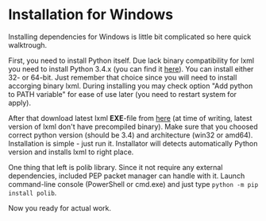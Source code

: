 # Installation for Windows

Installing dependencies for Windows is little bit complicated so here quick walktrough.

First, you need to install Python itself. Due lack binary compatibility for lxml you need to install Python 3.4.x (you can find it [here](https://www.python.org/downloads/windows/)). You can install either 32- or 64-bit. Just remember that choice since you will need to install accorging binary lxml. During installing you may check option "Add python to PATH variable" for ease of use later (you need to restart system for apply).

After that download latest lxml **EXE**-file from [here](https://pypi.python.org/pypi/lxml/3.6.0) (at time of writing, latest version of lxml don't have precompiled binary). Make sure that you choosed correct python version (should be 3.4) and architecture (win32 or amd64). Installation is simple - just run it. Installator will detects automatically Python version and installs lxml to right place.

One thing that left is polib library. Since it not require any external dependencies, included PEP packet manager can handle with it. Launch command-line console (PowerShell or cmd.exe) and just type `python -m pip install polib`.

Now you ready for actual work.
